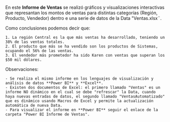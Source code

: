 En este **Informe de Ventas** se realizó gráficos y visualizaciones interactivas que represantan los montos de ventas para distintas categorías (Región, Producto, Vendedor) dentro e una serie de datos de la Data "Ventas.xlsx¨.

Como conclusiones podemos decir que:

	1. La región Central es la que más ventas ha desarrollado, teniendo un 38% de las ventas totales.
	2. El producto que más se ha vendido son los productos de Sistemas, ocupando el 56% de las ventas.
	3. El vendedor más prometedor ha sido Karen con ventas que superan los $50 mil dólares. 

Observaciones:

	- Se realiza el mismo informe en los lenguajes de visualización y análisis de datos **Power BI** y **Excel**.
	- Existen dos documentos de Excel: el primero llamado "Ventas" es un informe NO dinámico en el cual se debe "refrescar" la Data, cuando haya nuevas entradas de datos, el segundo llamado "VentasAutomatizado" que es dinámico usando Macros de Excel y permite la actualización automática de nueva Data.
	- Para visualizar el informe en **Power BI** seguir el enlace de la carpeta "Power BI Informe de Ventas". 
